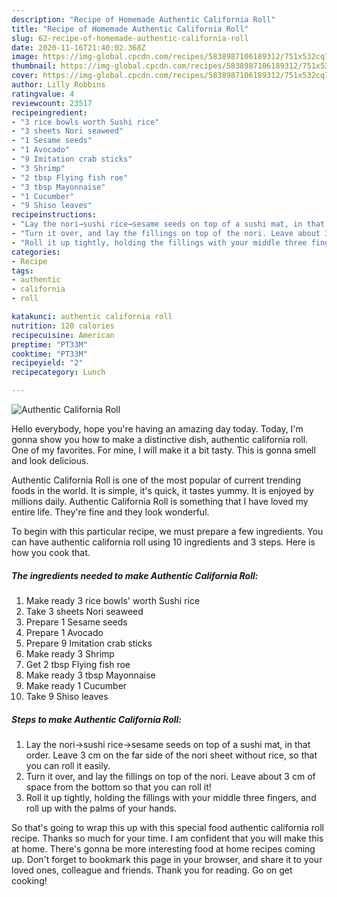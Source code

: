```yaml
---
description: "Recipe of Homemade Authentic California Roll"
title: "Recipe of Homemade Authentic California Roll"
slug: 62-recipe-of-homemade-authentic-california-roll
date: 2020-11-16T21:40:02.368Z
image: https://img-global.cpcdn.com/recipes/5838987106189312/751x532cq70/authentic-california-roll-recipe-main-photo.jpg
thumbnail: https://img-global.cpcdn.com/recipes/5838987106189312/751x532cq70/authentic-california-roll-recipe-main-photo.jpg
cover: https://img-global.cpcdn.com/recipes/5838987106189312/751x532cq70/authentic-california-roll-recipe-main-photo.jpg
author: Lilly Robbins
ratingvalue: 4
reviewcount: 23517
recipeingredient:
- "3 rice bowls worth Sushi rice"
- "3 sheets Nori seaweed"
- "1 Sesame seeds"
- "1 Avocado"
- "9 Imitation crab sticks"
- "3 Shrimp"
- "2 tbsp Flying fish roe"
- "3 tbsp Mayonnaise"
- "1 Cucumber"
- "9 Shiso leaves"
recipeinstructions:
- "Lay the nori→sushi rice→sesame seeds on top of a sushi mat, in that order. Leave 3 cm on the far side of the nori sheet without rice, so that you can roll it easily."
- "Turn it over, and lay the fillings on top of the nori. Leave about 3 cm of space from the bottom so that you can roll it!"
- "Roll it up tightly, holding the fillings with your middle three fingers, and roll up with the palms of your hands."
categories:
- Recipe
tags:
- authentic
- california
- roll

katakunci: authentic california roll 
nutrition: 120 calories
recipecuisine: American
preptime: "PT33M"
cooktime: "PT33M"
recipeyield: "2"
recipecategory: Lunch

---
```



![Authentic California Roll](https://img-global.cpcdn.com/recipes/5838987106189312/751x532cq70/authentic-california-roll-recipe-main-photo.jpg)

Hello everybody, hope you're having an amazing day today. Today, I'm gonna show you how to make a distinctive dish, authentic california roll. One of my favorites. For mine, I will make it a bit tasty. This is gonna smell and look delicious.



Authentic California Roll is one of the most popular of current trending foods in the world. It is simple, it's quick, it tastes yummy. It is enjoyed by millions daily. Authentic California Roll is something that I have loved my entire life. They're fine and they look wonderful.


To begin with this particular recipe, we must prepare a few ingredients. You can have authentic california roll using 10 ingredients and 3 steps. Here is how you cook that.

<!--inarticleads1-->

##### The ingredients needed to make Authentic California Roll:

1. Make ready 3 rice bowls&#39; worth Sushi rice
1. Take 3 sheets Nori seaweed
1. Prepare 1 Sesame seeds
1. Prepare 1 Avocado
1. Prepare 9 Imitation crab sticks
1. Make ready 3 Shrimp
1. Get 2 tbsp Flying fish roe
1. Make ready 3 tbsp Mayonnaise
1. Make ready 1 Cucumber
1. Take 9 Shiso leaves




<!--inarticleads2-->

##### Steps to make Authentic California Roll:

1. Lay the nori→sushi rice→sesame seeds on top of a sushi mat, in that order. Leave 3 cm on the far side of the nori sheet without rice, so that you can roll it easily.
1. Turn it over, and lay the fillings on top of the nori. Leave about 3 cm of space from the bottom so that you can roll it!
1. Roll it up tightly, holding the fillings with your middle three fingers, and roll up with the palms of your hands.




So that's going to wrap this up with this special food authentic california roll recipe. Thanks so much for your time. I am confident that you will make this at home. There's gonna be more interesting food at home recipes coming up. Don't forget to bookmark this page in your browser, and share it to your loved ones, colleague and friends. Thank you for reading. Go on get cooking!
